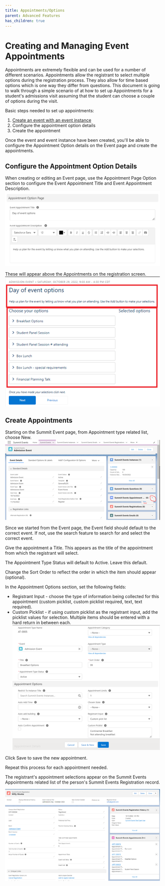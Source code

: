 ```yaml
---
title: Appointments/Options
parent: Advanced Features
has_children: true
---
```



# Creating and Managing Event Appointments

Appointments are extremely flexible and can be used for a number of different scenarios.  Appointments allow the registrant to select multiple options during the registration process.  They also allow for time based options which is one way they differ from questions.   This document is going to walk through a simple scenario of at how to set up Appointments for a student's admissions visit assuming that the student can choose a couple of options during the visit.

Basic steps needed to set up appointments:
1. [Create an event with an event instance](https://sfdo-community-sprints.github.io/summit-events-app-documentation/docs/Getting-Started/create-basic-event/)
2. Configure the appointment option details
3. Create the appointment


Once the event and event instance have been created, you'll be able to configure the Appointment Option details on the Event page and create the appointments.

## Configure the Appointment Option Details
When creating or editing an Event page, use the Appointment Page Option section to configure the Event Appointment Title and Event Appointment Description.  
![](../images/AppointOptionHeader.PNG)

These will appear above the Appointments on the registration screen.
![](../images/AppointOptionHeaderRegScreenv3.PNG)

## Create Appointments
Starting on the Summit Event page, from Appointment type related list, choose New.
![](../images/CreateNewAppointmentRec1.PNG)

Since we started from the Event page, the Event field should default to the correct event.  If not, use the search feature to search for and select the correct event.

Give the appointment a Title.  This appears as the title of the appointment from which the registrant will select.

The Appointment Type Status will default to Active.  Leave this default.

Change the Sort Order to reflect the order in which the item should appear (optional).

In the Appointment Options section, set the following fields:
* Registrant Input - choose the type of information being collected for this appointment (custom picklist, custom picklist required, text, text required).
* Custom Picklist - if using custom picklist as the registrant input, add the picklist values for selection.  Multiple items should be entered with a hard return in between each.
![](../images/AppointSetup_NewApp_P1.PNG)

Click Save to save the new appointment.

Repeat this process for each appointment needed.  

The registrant's appointment selections appear on the Summit Events Appointments related list of the person's Summit Events Registration record.

![](../images/Appoint-RegRec.PNG)


